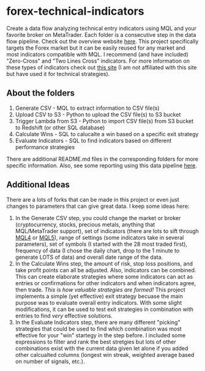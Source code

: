 # forex-technical-indicators
Create a data flow analyzing technical entry indicators using MQL and your favorite broker on MetaTrader.  Each folder is a consecutive step in the data flow pipeline.  Check out the overview website [here](https://s3-us-west-1.amazonaws.com/forex.timsgrignoli.com/index.html).
This project specifically targets the Forex market but it can be easily reused for any market and most indicators compatible with MQL.  I recommend (and have included) "Zero-Cross" and "Two Lines Cross" indicators.  For more information on these types of indicators check out [this site](https://nononsenseforex.com/indicators/forex-trend-indicators/) (I am not affiliated with this site but have used it for technical strategies).

## About the folders
1. Generate CSV - MQL to extract information to CSV file(s)
1. Upload CSV to S3 - Python to upload the CSV file(s) to S3 bucket
1. Trigger Lambda from S3 - Python to import CSV file(s) from S3 bucket to Redshift (or other SQL database)
1. Calculate Wins - SQL to calucalte a win based on a specific exit strategy
1. Evaluate Indicators - SQL to find indicators based on different performance strategies

There are additional README.md files in the corresponding folders for more specific information.  Also, see some reporting using this data pipeline [here](https://s3-us-west-1.amazonaws.com/forex.timsgrignoli.com/index.html#reports).

## Additional Ideas
There are a lots of forks that can be made in this project or even just changes to parameters that can give great data.  I keep some ideas here:
1. In the Generate CSV step, you could change the market or broker (cryptocurrency, stocks, precious metals, anything that MQL/MetaTrader support), set of indicators (there are lots to sift through [MQL4](https://www.mql5.com/en/code/mt4/indicators) or [MQL5](https://www.mql5.com/en/code/mt5/indicators)), range of settings (some indicators take in several parameters), set of symbols (I started with the 28 most traded first), frequency of data (I chose the daily chart, drop to the 1 minute to generate LOTS of data) and overall date range of the data.
1. In the Calculate Wins step, the amount of risk, stop loss positions, and take profit points can all be adjusted.  Also, indicators can be combined.  This can create elaborate strategies where some indicators can act as entries or confirmations for other indicators and when indicators agree, then trade. *This is how valuable strategies are formed!* This project implements a simple (yet effective) exit strategy becuase the main purpose was to evaluate overall entry indicators.  With some slight modifications, it can be used to test exit strategies in combination with entries to find *very* effective solutions.
1. In the Evaluate Indicators step, there are many different "picking" strategies that could be used to find which combination was most effective for your "win" startegy in the step before.  I included some expressions to filter and rank the best stretgies but lots of other combinations exist with the current data given let alone if you added other calcualted columns (longest win streak, weighted average based on number of signals, etc.).
